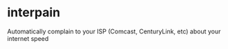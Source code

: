 # interpain
Automatically complain to your ISP (Comcast, CenturyLink, etc) about your internet speed
